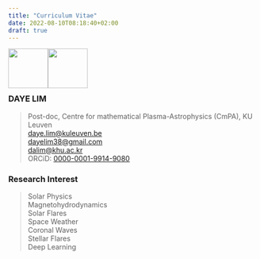 ```yaml
---
title: "Curriculum Vitae"
date: 2022-08-10T08:18:40+02:00
draft: true
---
```

<img style="float: left; width: 5rem;" src="/images/Beauty.jpg">
<img style="float: left; width: 5rem;" src="/images/QRcode_orcid_daye_lim.png"><br><br><br><br>

### DAYE LIM
> Post-doc, Centre for mathematical Plasma-Astrophysics (CmPA), KU Leuven  
daye.lim@kuleuven.be  
dayelim38@gmail.com  
dalim@khu.ac.kr  
ORCiD: [0000-0001-9914-9080][orlink]  

[orlink]: https://orcid.org/0000-0001-9914-9080 "Go ORCiD"  

### Research Interest
> Solar Physics  
Magnetohydrodynamics  
Solar Flares  
Space Weather  
Coronal Waves  
Stellar Flares  
Deep Learning  
